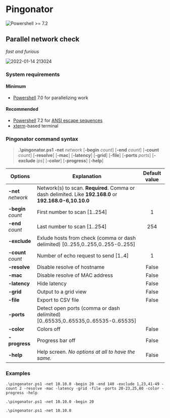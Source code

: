 # Pingonator

![Powershell >= 7.2](https://img.shields.io/badge/Powershell-%3E=7.2-blue.svg)

## Parallel network check

*fast and furious*

![2022-01-14 213024](https://user-images.githubusercontent.com/47281323/149566817-fff15bd9-02ed-487e-b66b-02682a1f5150.png)


### System requirements
#### Minimum
- [Powershell](https://docs.microsoft.com/ru-ru/powershell/scripting/install/installing-powershell) 7.0 for parallelizing work
#### Recommended
- [Powershell](https://docs.microsoft.com/ru-ru/powershell/scripting/install/installing-powershell) 7.2 for [ANSI escape sequences](https://docs.microsoft.com/en-us/powershell/module/microsoft.powershell.core/about/about_ansi_terminals)
- [xterm](https://en.wikipedia.org/wiki/Xterm)-based terminal
### Pingonator command syntax

>**.\pingonator.ps1** **-net** *network* [**-begin** *count*] [**-end** *count*] [**-count** *count*] [**-resolve**] [**-mac**] [**-latency**] [**-grid**] [**-file**] [**-ports** *ports*] [**-exclude** *ips*] [**-color**] [**-progress**] [**-help**]

|Options|Explanation|Default value|
|---|---|:---:|
|**-net** *network*|Network(s) to scan. **Required**. Comma or dash delimited. Like **192.168.0** or **192.168.0-6,10.10.0**||
|**-begin** *count*|First number to scan [1..254]|1|
|**-end** *count*|Last number to scan [1..254]|254|
|**-exclude**|Exlude hosts from check (comma or dash delimited) [0..255,0..255,0..255-0..255]||
|**-count** *count*|Number of echo request to send [1..4]|1|
|**-resolve**|Disable resolve of hostname|False|
|**-mac**|Disable resolve of MAC address |False|
|**-latency**|Hide latency|False|
|**-grid**|Output to a grid view|False|
|**-file**|Export to CSV file|False|
|**-ports**|Detect open ports (comma or dash delimited) [0..65535,0..65535,0..65535-0..65535]||
|**-color**|Colors off|False|
|**-progress**|Progress bar off|False|
|**-help**|Help screen. *No options at all to have the same.*|False|

### Examples

`.\pingonator.ps1 -net 10.10.0 -begin 20 -end 140 -exclude 1,23,41-49 -count 2 -resolve -mac -latency -grid -file -ports 20-23,25,80 -color -progress -help`

`.\pingonator.ps1 -net 10.10.0 -begin 20`

`.\pingonator.ps1 -net 10.10.0`

